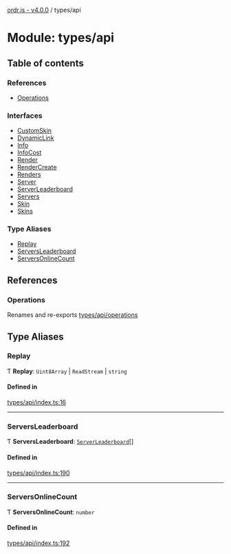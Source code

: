 [ordr.js - v4.0.0](../README.md) / types/api

# Module: types/api

## Table of contents

### References

- [Operations](types_api.md#operations)

### Interfaces

- [CustomSkin](../interfaces/types_api.CustomSkin.md)
- [DynamicLink](../interfaces/types_api.DynamicLink.md)
- [Info](../interfaces/types_api.Info.md)
- [InfoCost](../interfaces/types_api.InfoCost.md)
- [Render](../interfaces/types_api.Render.md)
- [RenderCreate](../interfaces/types_api.RenderCreate.md)
- [Renders](../interfaces/types_api.Renders.md)
- [Server](../interfaces/types_api.Server.md)
- [ServerLeaderboard](../interfaces/types_api.ServerLeaderboard.md)
- [Servers](../interfaces/types_api.Servers.md)
- [Skin](../interfaces/types_api.Skin.md)
- [Skins](../interfaces/types_api.Skins.md)

### Type Aliases

- [Replay](types_api.md#replay)
- [ServersLeaderboard](types_api.md#serversleaderboard)
- [ServersOnlineCount](types_api.md#serversonlinecount)

## References

### Operations

Renames and re-exports [types/api/operations](types_api_operations.md)

## Type Aliases

### Replay

Ƭ **Replay**: `Uint8Array` \| `ReadStream` \| `string`

#### Defined in

[types/api/index.ts:16](https://github.com/LockBlock-dev/ordr.js/blob/b45a0e0/src/types/api/index.ts#L16)

___

### ServersLeaderboard

Ƭ **ServersLeaderboard**: [`ServerLeaderboard`](../interfaces/types_api.ServerLeaderboard.md)[]

#### Defined in

[types/api/index.ts:190](https://github.com/LockBlock-dev/ordr.js/blob/b45a0e0/src/types/api/index.ts#L190)

___

### ServersOnlineCount

Ƭ **ServersOnlineCount**: `number`

#### Defined in

[types/api/index.ts:192](https://github.com/LockBlock-dev/ordr.js/blob/b45a0e0/src/types/api/index.ts#L192)
